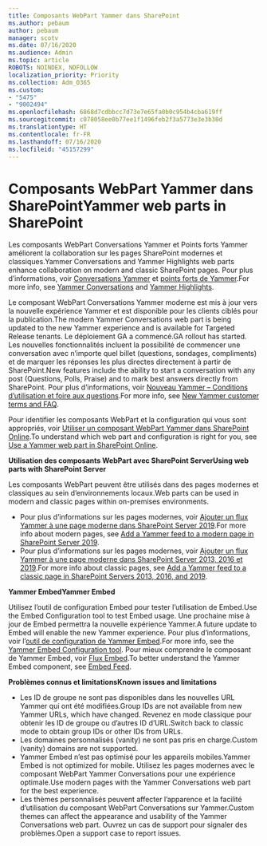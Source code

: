 ```yaml
---
title: Composants WebPart Yammer dans SharePoint
ms.author: pebaum
author: pebaum
manager: scotv
ms.date: 07/16/2020
ms.audience: Admin
ms.topic: article
ROBOTS: NOINDEX, NOFOLLOW
localization_priority: Priority
ms.collection: Adm_O365
ms.custom:
- "5475"
- "9002494"
ms.openlocfilehash: 6868d7cdbbcc7d73e7e65fa0b0c954b4cba619ff
ms.sourcegitcommit: c078058ee0b77ee1f1496feb2f3a5773e3e3b30d
ms.translationtype: HT
ms.contentlocale: fr-FR
ms.lasthandoff: 07/16/2020
ms.locfileid: "45157299"
---
```

# <a name="yammer-web-parts-in-sharepoint"></a><span data-ttu-id="f0708-102">Composants WebPart Yammer dans SharePoint</span><span class="sxs-lookup"><span data-stu-id="f0708-102">Yammer web parts in SharePoint</span></span>

<span data-ttu-id="f0708-103">Les composants WebPart Conversations Yammer et Points forts Yammer améliorent la collaboration sur les pages SharePoint modernes et classiques.</span><span class="sxs-lookup"><span data-stu-id="f0708-103">Yammer Conversations and Yammer Highlights web parts enhance collaboration on modern and classic SharePoint pages.</span></span> <span data-ttu-id="f0708-104">Pour plus d’informations, voir [Conversations Yammer](https://support.microsoft.com/office/use-a-yammer-web-part-in-sharepoint-online-a53cfa0c-3d09-42c8-a286-1038a81c59da#conversations)  et [points forts de Yammer](https://support.microsoft.com/office/use-a-yammer-web-part-in-sharepoint-online-a53cfa0c-3d09-42c8-a286-1038a81c59da#highlights).</span><span class="sxs-lookup"><span data-stu-id="f0708-104">For more info, see [Yammer Conversations](https://support.microsoft.com/office/use-a-yammer-web-part-in-sharepoint-online-a53cfa0c-3d09-42c8-a286-1038a81c59da#conversations)  and  [Yammer Highlights](https://support.microsoft.com/office/use-a-yammer-web-part-in-sharepoint-online-a53cfa0c-3d09-42c8-a286-1038a81c59da#highlights).</span></span>    

<span data-ttu-id="f0708-105">Le composant WebPart Conversations Yammer moderne est mis à jour vers la nouvelle expérience Yammer et est disponible pour les clients ciblés pour la publication.</span><span class="sxs-lookup"><span data-stu-id="f0708-105">The modern Yammer Conversations web part is being updated to the new Yammer experience and is available for Targeted Release tenants.</span></span> <span data-ttu-id="f0708-106">Le déploiement GA a commencé.</span><span class="sxs-lookup"><span data-stu-id="f0708-106">GA rollout has started.</span></span> <span data-ttu-id="f0708-107">Les nouvelles fonctionnalités incluent la possibilité de commencer une conversation avec n’importe quel billet (questions, sondages, compliments) et de marquer les réponses les plus directes directement à partir de SharePoint.</span><span class="sxs-lookup"><span data-stu-id="f0708-107">New features include the ability to start a conversation with any post (Questions, Polls, Praise) and to mark best answers directly from SharePoint.</span></span> <span data-ttu-id="f0708-108">Pour plus d’informations, voir [Nouveau Yammer – Conditions d’utilisation et foire aux questions](https://docs.microsoft.com/yammer/get-started-with-yammer/newyammer-faq).</span><span class="sxs-lookup"><span data-stu-id="f0708-108">For more info, see [New Yammer customer terms and FAQ](https://docs.microsoft.com/yammer/get-started-with-yammer/newyammer-faq).</span></span>

 <span data-ttu-id="f0708-109">Pour identifier les composants WebPart et la configuration qui vous sont appropriés, voir [Utiliser un composant WebPart Yammer dans SharePoint Online](https://support.microsoft.com/office/use-a-yammer-web-part-in-sharepoint-online-a53cfa0c-3d09-42c8-a286-1038a81c59da).</span><span class="sxs-lookup"><span data-stu-id="f0708-109">To understand which web part and configuration is right for you, see [Use a Yammer web part in SharePoint Online](https://support.microsoft.com/office/use-a-yammer-web-part-in-sharepoint-online-a53cfa0c-3d09-42c8-a286-1038a81c59da).</span></span>  

<span data-ttu-id="f0708-110">**Utilisation des composants WebPart avec SharePoint Server**</span><span class="sxs-lookup"><span data-stu-id="f0708-110">**Using web parts with SharePoint Server**</span></span>  

<span data-ttu-id="f0708-111">Les composants WebPart peuvent être utilisés dans des pages modernes et classiques au sein d’environnements locaux.</span><span class="sxs-lookup"><span data-stu-id="f0708-111">Web parts can be used in modern and classic pages within on-premises environments.</span></span>

- <span data-ttu-id="f0708-112">Pour plus d’informations sur les pages modernes, voir [Ajouter un flux Yammer à une page moderne dans SharePoint Server 2019](https://docs.microsoft.com/yammer/integrate-yammer-with-other-apps/embed-a-feed-into-a-sharepoint-site#add-a-yammer-feed-to-a-modern-page-in-sharepoint-server-2019).</span><span class="sxs-lookup"><span data-stu-id="f0708-112">For more info about modern pages, see [Add a Yammer feed to a modern page in SharePoint Server 2019](https://docs.microsoft.com/yammer/integrate-yammer-with-other-apps/embed-a-feed-into-a-sharepoint-site#add-a-yammer-feed-to-a-modern-page-in-sharepoint-server-2019).</span></span> 
- <span data-ttu-id="f0708-113">Pour plus d’informations sur les pages modernes, voir [Ajouter un flux Yammer à une page moderne dans SharePoint Server 2013, 2016 et 2019](https://docs.microsoft.com/yammer/integrate-yammer-with-other-apps/embed-a-feed-into-a-sharepoint-site#add-a-yammer-feed-to-a-classic-page-in-sharepoint-servers-2013-2016-and-2019).</span><span class="sxs-lookup"><span data-stu-id="f0708-113">For more info about classic pages, see [Add a Yammer feed to a classic page in SharePoint Servers 2013, 2016, and 2019](https://docs.microsoft.com/yammer/integrate-yammer-with-other-apps/embed-a-feed-into-a-sharepoint-site#add-a-yammer-feed-to-a-classic-page-in-sharepoint-servers-2013-2016-and-2019).</span></span>

<span data-ttu-id="f0708-114">**Yammer Embed**</span><span class="sxs-lookup"><span data-stu-id="f0708-114">**Yammer Embed**</span></span>  

<span data-ttu-id="f0708-115">Utilisez l’outil de configuration Embed pour tester l’utilisation de Embed.</span><span class="sxs-lookup"><span data-stu-id="f0708-115">Use the Embed Configuration tool to test Embed usage.</span></span> <span data-ttu-id="f0708-116">Une prochaine mise à jour de Embed permettra la nouvelle expérience Yammer.</span><span class="sxs-lookup"><span data-stu-id="f0708-116">A future update to Embed will enable the new Yammer experience.</span></span> <span data-ttu-id="f0708-117">Pour plus d’informations, voir l’[outil de configuration de Yammer Embed](https://aka.ms/YammerEmbedConfigureTool).</span><span class="sxs-lookup"><span data-stu-id="f0708-117">For more info, see the [Yammer Embed Configuration tool](https://aka.ms/YammerEmbedConfigureTool).</span></span> <span data-ttu-id="f0708-118">Pour mieux comprendre le composant de Yammer Embed, voir [Flux Embed](https://aka.ms/YammerDevDocs).</span><span class="sxs-lookup"><span data-stu-id="f0708-118">To better understand the Yammer Embed component, see [Embed Feed](https://aka.ms/YammerDevDocs).</span></span>

<span data-ttu-id="f0708-119">**Problèmes connus et limitations**</span><span class="sxs-lookup"><span data-stu-id="f0708-119">**Known issues and limitations**</span></span>

- <span data-ttu-id="f0708-120">Les ID de groupe ne sont pas disponibles dans les nouvelles URL Yammer qui ont été modifiées.</span><span class="sxs-lookup"><span data-stu-id="f0708-120">Group IDs are not available from new Yammer URLs, which have changed.</span></span> <span data-ttu-id="f0708-121">Revenez en mode classique pour obtenir les ID de groupe ou d’autres ID d’URL.</span><span class="sxs-lookup"><span data-stu-id="f0708-121">Switch back to classic mode to obtain group IDs or other IDs from URLs.</span></span>
- <span data-ttu-id="f0708-122">Les domaines personnalisés (vanity) ne sont pas pris en charge.</span><span class="sxs-lookup"><span data-stu-id="f0708-122">Custom (vanity) domains are not supported.</span></span>
- <span data-ttu-id="f0708-123">Yammer Embed n’est pas optimisé pour les appareils mobiles.</span><span class="sxs-lookup"><span data-stu-id="f0708-123">Yammer Embed is not optimized for mobile.</span></span> <span data-ttu-id="f0708-124">Utilisez les pages modernes avec le composant WebPart Yammer Conversations pour une expérience optimale.</span><span class="sxs-lookup"><span data-stu-id="f0708-124">Use modern pages with the Yammer Conversations web part for the best experience.</span></span>
- <span data-ttu-id="f0708-125">Les thèmes personnalisés peuvent affecter l’apparence et la facilité d’utilisation du composant WebPart Conversations sur Yammer.</span><span class="sxs-lookup"><span data-stu-id="f0708-125">Custom themes can affect the appearance and usability of the Yammer Conversations web part.</span></span> <span data-ttu-id="f0708-126">Ouvrez un cas de support pour signaler des problèmes.</span><span class="sxs-lookup"><span data-stu-id="f0708-126">Open a support case to report issues.</span></span>